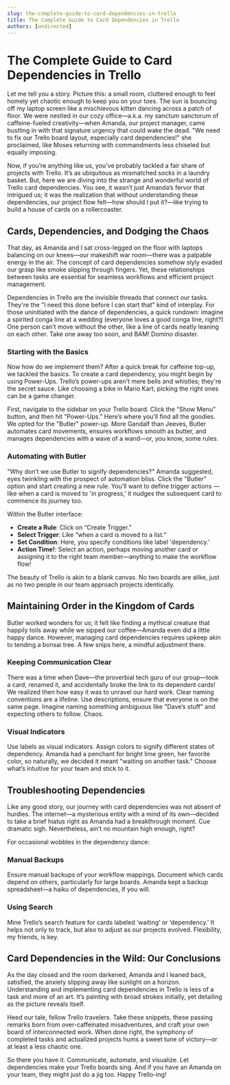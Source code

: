 ```yaml
---
slug: the-complete-guide-to-card-dependencies-in-trello
title: The Complete Guide to Card Dependencies in Trello
authors: [undirected]
---
```



# The Complete Guide to Card Dependencies in Trello

Let me tell you a story. Picture this: a small room, cluttered enough to feel homely yet chaotic enough to keep you on your toes. The sun is bouncing off my laptop screen like a mischievous kitten dancing across a patch of floor. We were nestled in our cozy office—a.k.a. my sanctum sanctorum of caffeine-fueled creativity—when Amanda, our project manager, came bustling in with that signature urgency that could wake the dead. "We need to fix our Trello board layout, especially card dependencies!" she proclaimed, like Moses returning with commandments less chiseled but equally imposing.

Now, if you’re anything like us, you’ve probably tackled a fair share of projects with Trello. It’s as ubiquitous as mismatched socks in a laundry basket. But, here we are diving into the strange and wonderful world of Trello card dependencies. You see, it wasn’t just Amanda’s fervor that intrigued us; it was the realization that without understanding these dependencies, our project flow felt—how should I put it?—like trying to build a house of cards on a rollercoaster.

## Cards, Dependencies, and Dodging the Chaos

That day, as Amanda and I sat cross-legged on the floor with laptops balancing on our knees—our makeshift war room—there was a palpable energy in the air. The concept of card dependencies somehow slyly evaded our grasp like smoke slipping through fingers. Yet, these relationships between tasks are essential for seamless workflows and efficient project management.

Dependencies in Trello are the invisible threads that connect our tasks. They're the "I need this done before I can start that" kind of interplay. For those uninitiated with the dance of dependencies, a quick rundown: imagine a spirited conga line at a wedding (everyone loves a good conga line, right?) One person can’t move without the other, like a line of cards neatly leaning on each other. Take one away too soon, and BAM! Domino disaster.

### Starting with the Basics

Now how do we implement them? After a quick break for caffeine top-up, we tackled the basics. To create a card dependency, you might begin by using Power-Ups. Trello’s power-ups aren't mere bells and whistles; they're the secret sauce. Like choosing a bike in Mario Kart, picking the right ones can be a game changer.

First, navigate to the sidebar on your Trello board. Click the “Show Menu” button, and then hit “Power-Ups.” Here’s where you’ll find all the goodies. We opted for the "Butler" power-up. More Gandalf than Jeeves, Butler automates card movements, ensures workflows smooth as butter, and manages dependencies with a wave of a wand—or, you know, some rules.

### Automating with Butler

"Why don’t we use Butler to signify dependencies?" Amanda suggested, eyes twinkling with the prospect of automation bliss. Click the "Butler" option and start creating a new rule. You’ll want to define trigger actions — like when a card is moved to 'in progress,' it nudges the subsequent card to commence its journey too.

Within the Butler interface:

- **Create a Rule**: Click on “Create Trigger.”
- **Select Trigger**: Like “when a card is moved to a list.”
- **Set Condition**: Here, you specify conditions like label 'dependency.'
- **Action Time!**: Select an action, perhaps moving another card or assigning it to the right team member—anything to make the workflow flow!

The beauty of Trello is akin to a blank canvas. No two boards are alike, just as no two people in our team approach projects identically.

## Maintaining Order in the Kingdom of Cards

Butler worked wonders for us; it felt like finding a mythical creature that happily toils away while we sipped our coffee—Amanda even did a little happy dance. However, managing card dependencies requires upkeep akin to tending a bonsai tree. A few snips here, a mindful adjustment there.

### Keeping Communication Clear

There was a time when Dave—the proverbial tech guru of our group—took a card, renamed it, and accidentally broke the link to its dependent cards! We realized then how easy it was to unravel our hard work. Clear naming conventions are a lifeline. Use descriptions, ensure that everyone is on the same page. Imagine naming something ambiguous like "Dave’s stuff" and expecting others to follow. Chaos.

### Visual Indicators

Use labels as visual indicators. Assign colors to signify different states of dependency. Amanda had a penchant for bright lime green, her favorite color, so naturally, we decided it meant "waiting on another task." Choose what’s intuitive for your team and stick to it.

## Troubleshooting Dependencies

Like any good story, our journey with card dependencies was not absent of hurdles. The internet—a mysterious entity with a mind of its own—decided to take a brief hiatus right as Amanda had a breakthrough moment. Cue dramatic sigh. Nevertheless, ain’t no mountain high enough, right?

For occasional wobbles in the dependency dance:

### Manual Backups

Ensure manual backups of your workflow mappings. Document which cards depend on others, particularly for large boards. Amanda kept a backup spreadsheet—a haiku of dependencies, if you will.

### Using Search

Mine Trello’s search feature for cards labeled ‘waiting’ or ‘dependency.’ It helps not only to track, but also to adjust as our projects evolved. Flexibility, my friends, is key.

## Card Dependencies in the Wild: Our Conclusions

As the day closed and the room darkened, Amanda and I leaned back, satisfied, the anxiety slipping away like sunlight on a horizon. Understanding and implementing card dependencies in Trello is less of a task and more of an art. It’s painting with broad strokes initially, yet detailing as the picture reveals itself.

Heed our tale, fellow Trello travelers. Take these snippets, these passing remarks born from over-caffeinated misadventures, and craft your own board of interconnected work. When done right, the symphony of completed tasks and actualized projects hums a sweet tune of victory—or at least a less chaotic one.

So there you have it. Communicate, automate, and visualize. Let dependencies make your Trello boards sing. And if you have an Amanda on your team, they might just do a jig too. Happy Trello-ing!